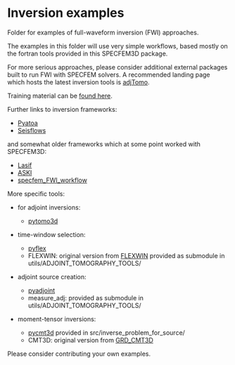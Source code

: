 # Inversion examples

Folder for examples of full-waveform inversion (FWI) approaches.


The examples in this folder will use very simple workflows, based mostly on the fortran tools provided in this SPECFEM3D package.


For more serious approaches, please consider additional external packages built to run FWI with SPECFEM solvers.
A recommended landing page which hosts the latest inversion tools is [adjTomo](https://github.com/adjtomo).

Training material can be [found here](https://specfem.org/training).

Further links to inversion frameworks:
  - [Pyatoa](https://github.com/adjtomo/pyatoa)
  - [Seisflows](https://github.com/adjtomo/seisflows)

and somewhat older frameworks which at some point worked with SPECFEM3D:
  - [Lasif](http://lasif.net)
  - [ASKI](http://www.gmg.ruhr-uni-bochum.de/geophysik/seismology/aski.html)
  - [specfem_FWI_workflow](https://github.com/alanschiemenz/specfem_FWI_workflow)


More specific tools:
* for adjoint inversions:
  - [pytomo3d](https://github.com/computational-seismology/pytomo3d)

* time-window selection:
  - [pyflex](https://github.com/adjtomo/pyflex)
  - FLEXWIN: original version from [FLEXWIN](https://github.com/geodynamics/flexwin)
             provided as submodule in utils/ADJOINT_TOMOGRAPHY_TOOLS/

* adjoint source creation:
  - [pyadjoint](https://github.com/adjtomo/pyadjoint)
  - measure_adj: provided as submodule in utils/ADJOINT_TOMOGRAPHY_TOOLS/

* moment-tensor inversions:
  - [pycmt3d](https://github.com/wjlei1990/pycmt3d)
    provided in src/inverse_problem_for_source/
  - CMT3D: original version from [GRD_CMT3D](https://github.com/UTCompSeismo/GRD_CMT3D) 
           


Please consider contributing your own examples.

